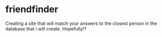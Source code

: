 # friendfinder
Creating a site that will match your answers to the closest person in the database that i will create. Hopefully!?
